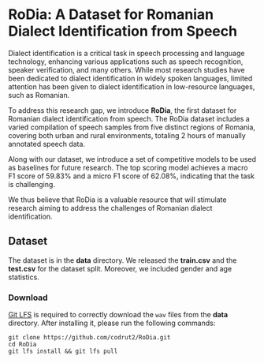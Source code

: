 # RoDia: A Dataset for Romanian Dialect Identification from Speech

Dialect identification is a critical task in speech processing and language technology, enhancing various applications such as speech recognition, speaker verification, and many others. While most research studies have been dedicated to dialect identification in widely spoken languages, limited attention has been given to dialect identification in low-resource languages, such as Romanian.

To address this research gap, we introduce **RoDia**, the first dataset for Romanian dialect identification from speech. The RoDia dataset includes a varied compilation of speech samples from five distinct regions of Romania, covering both urban and rural environments, totaling 2 hours of manually annotated speech data.

Along with our dataset, we introduce a set of competitive models to be used as baselines for future research. The top scoring model achieves a macro F1 score of 59.83% and a micro F1 score of 62.08%, indicating that the task is challenging.

We thus believe that RoDia is a valuable resource that will stimulate research aiming to address the challenges of Romanian dialect identification.

## Dataset

The dataset is in the **data** directory. We released the **train.csv** and
the **test.csv** for the dataset split. Moreover, we included gender and age statistics.

### Download
[Git LFS](https://docs.github.com/en/repositories/working-with-files/managing-large-files/installing-git-large-file-storage) is required to correctly download the `wav` files from the **data** directory. After installing it, please run the following commands:
```shell
git clone https://github.com/codrut2/RoDia.git
cd RoDia
git lfs install && git lfs pull
```
